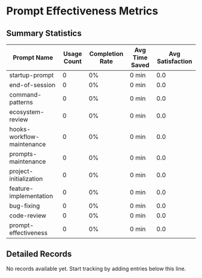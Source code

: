 
# Prompt Effectiveness Metrics

## Summary Statistics

| Prompt Name | Usage Count | Completion Rate | Avg Time Saved | Avg Satisfaction |
|-------------|-------------|----------------|----------------|------------------|
| startup-prompt | 0 | 0% | 0 min | 0.0 |
| end-of-session | 0 | 0% | 0 min | 0.0 |
| command-patterns | 0 | 0% | 0 min | 0.0 |
| ecosystem-review | 0 | 0% | 0 min | 0.0 |
| hooks-workflow-maintenance | 0 | 0% | 0 min | 0.0 |
| prompts-maintenance | 0 | 0% | 0 min | 0.0 |
| project-initialization | 0 | 0% | 0 min | 0.0 |
| feature-implementation | 0 | 0% | 0 min | 0.0 |
| bug-fixing | 0 | 0% | 0 min | 0.0 |
| code-review | 0 | 0% | 0 min | 0.0 |
| prompt-effectiveness | 0 | 0% | 0 min | 0.0 |

## Detailed Records

No records available yet. Start tracking by adding entries below this line.

